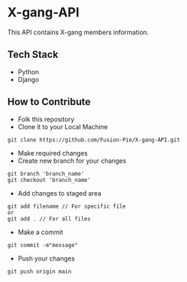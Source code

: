 # X-gang-API
This API contains X-gang members information.

## Tech Stack
- Python
- Django

## How to Contribute
- Folk this repository
- Clone it to your Local Machine
```
git clone https://github.com/Fusion-Pie/X-gang-API.git
```
- Make required changes
- Create new branch for your changes
```
git branch 'branch_name'
git checkout 'branch_name'
```
- Add changes to staged area
```
git add filename // For specific file
or
git add . // For all files
```
- Make a commit
```
git commit -m"message"
```
- Push your changes
```
git push origin main
```
